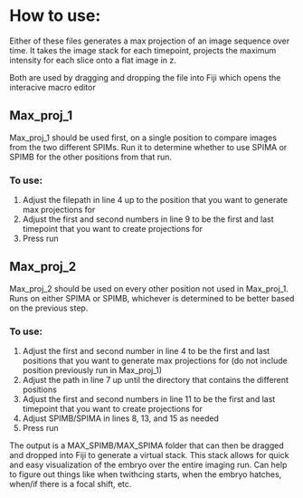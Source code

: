 # How to use:

Either of these files generates a max projection of an image sequence over time. It takes the image stack for each timepoint, projects the maximum intensity for
each slice onto a flat image in z.
 
Both are used by dragging and dropping the file into Fiji which opens the interacive macro editor

## Max_proj_1
Max_proj_1 should be used first, on a single position to compare images from the two different SPIMs. Run it to determine whether to use SPIMA or SPIMB for the 
other positions from that run. 
### To use:
  1. Adjust the filepath in line 4 up to the position that you want to generate max projections for
  2. Adjust the first and second numbers in line 9 to be the first and last timepoint that you want to create projections for
  3. Press run
  
## Max_proj_2
Max_proj_2 should be used on every other position not used in Max_proj_1. Runs on either SPIMA or SPIMB, whichever is determined to be better based on the previous 
step. 
### To use:
  1. Adjust the first and second number in line 4 to be the first and last positions that you want to generate max projections 
  for (do not include position previously run in Max_proj_1)
  2. Adjust the path in line 7 up until the directory that contains the different positions
  3. Adjust the first and second numbers in line 11 to be the first and last timepoint that you want to create projections for 
  4. Adjust SPIMB/SPIMA in lines 8, 13, and 15 as needed
  5. Press run


The output is a MAX_SPIMB/MAX_SPIMA folder that can then be dragged and dropped into Fiji to generate a virtual stack. This stack allows for quick and easy 
visualization of the embryo over the entire imaging run. Can help to figure out things like when twithcing starts, when the embryo hatches, when/if there is 
a focal shift, etc.

